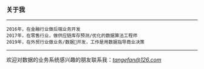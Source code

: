 ### 关于我
---
    2016年，在金融行业做后端业务开发
    2017年，在零售行业，做供应链库存预测/优化的数据算法工程师
    2019年，在外贸行业做业务/数据开发，工作是用数据指导商业决策
---
欢迎对数据的业务系统感兴趣的朋友联系我：*tangefan@126.com*
